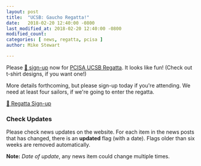 ```yaml
---
layout: post
title:  "UCSB: Gaucho Regatta!"
date:   2018-02-20 12:40:00 -0800
last_modified_at: 2018-02-20 12:40:00 -0800
modified_count:
categories: [ news, regatta, pcisa ]
author: Mike Stewart

---
```



Please [:triangular_flag_on_post: sign-up](https://docs.google.com/forms/d/e/1FAIpQLSdHoOhTO7lkORibwT8FhTadlphJCcX4fGAcO9u2BuH8pL3XeA/viewform) now for [PCISA UCSB Regatta](https://ucsbsailing.squarespace.com/2018-gaucho-regatta).  It looks like fun!  (Check out t-shirt designs, if you want one!)

More details forthcoming, but please sign-up today if you're attending. We need at least four sailors, if we're going to enter the regatta.

[:triangular_flag_on_post: Regatta Sign-up](https://docs.google.com/forms/d/e/1FAIpQLSdHoOhTO7lkORibwT8FhTadlphJCcX4fGAcO9u2BuH8pL3XeA/viewform)

### Check Updates

Please check news updates on the website. For each item in the news posts that has changed, there is an **updated** flag (with a date).  Flags older than six weeks are removed automatically.  

**Note:** _Date of update_, any news item could change multiple times.
